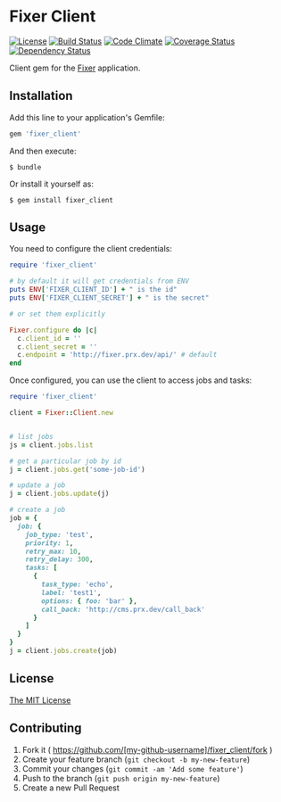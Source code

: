 # Fixer Client

[![License](https://img.shields.io/badge/license-MIT-blue.svg)](http://opensource.org/licenses/MIT)
[![Build Status](https://travis-ci.org/PRX/fixer_client.svg?branch=master)](https://travis-ci.org/PRX/fixer_client)
[![Code Climate](https://codeclimate.com/github/PRX/fixer_client/badges/gpa.svg)](https://codeclimate.com/github/PRX/fixer_client)
[![Coverage Status](https://coveralls.io/repos/PRX/fixer_client/badge.svg?branch=master)](https://coveralls.io/r/PRX/fixer_client?branch=master)
[![Dependency Status](https://gemnasium.com/PRX/fixer_client.svg)](https://gemnasium.com/PRX/fixer_client)

Client gem for the [Fixer](https://github.com/PRX/fixer.prx.org) application.

## Installation

Add this line to your application's Gemfile:

```ruby
gem 'fixer_client'
```

And then execute:

    $ bundle

Or install it yourself as:

    $ gem install fixer_client

## Usage

You need to configure the client credentials:

```ruby
require 'fixer_client'

# by default it will get credentials from ENV
puts ENV['FIXER_CLIENT_ID'] + " is the id"
puts ENV['FIXER_CLIENT_SECRET'] + " is the secret"

# or set them explicitly

Fixer.configure do |c|
  c.client_id = ''
  c.client_secret = ''
  c.endpoint = 'http://fixer.prx.dev/api/' # default
end
```

Once configured, you can use the client to access jobs and tasks:

```ruby
require 'fixer_client'

client = Fixer::Client.new


# list jobs
js = client.jobs.list

# get a particular job by id
j = client.jobs.get('some-job-id')

# update a job
j = client.jobs.update(j)

# create a job
job = {
  job: {
    job_type: 'test',
    priority: 1,
    retry_max: 10,
    retry_delay: 300,
    tasks: [
      {
        task_type: 'echo',
        label: 'test1',
        options: { foo: 'bar' },
        call_back: 'http://cms.prx.dev/call_back'
      }
    ]
  }
}
j = client.jobs.create(job)

```

## License
[The MIT License](http://opensource.org/licenses/MIT)

## Contributing

1. Fork it ( https://github.com/[my-github-username]/fixer_client/fork )
2. Create your feature branch (`git checkout -b my-new-feature`)
3. Commit your changes (`git commit -am 'Add some feature'`)
4. Push to the branch (`git push origin my-new-feature`)
5. Create a new Pull Request
